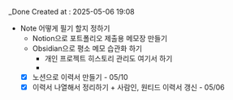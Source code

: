 _Done
Created at : 2025-05-06 19:08

 - Note 어떻게 필기 할지 정하기
	- Notion으로 포트폴리오 제출용 메모장 만들기
	- Obsidian으로 평소 메모 습관화 하기
		- 개인 프로젝트 히스토리 관리도 여기서 하기
		-
	- [x] 노션으로 이력서 만들기 - 05/10
	- [x] 이력서 나열해서 정리하기 + 사람인, 원티드 이력서 갱신 - 05/06